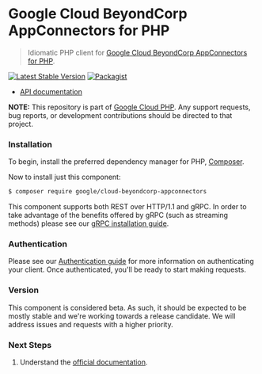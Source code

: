 # Google Cloud BeyondCorp AppConnectors for PHP

> Idiomatic PHP client for [Google Cloud BeyondCorp AppConnectors for PHP](https://cloud.google.com/beyondcorp-enterprise).

[![Latest Stable Version](https://poser.pugx.org/google/cloud-beyondcorp-appconnectors/v/stable)](https://packagist.org/packages/google/cloud-beyondcorp-appconnectors) [![Packagist](https://img.shields.io/packagist/dm/google/cloud-beyondcorp-appconnectors.svg)](https://packagist.org/packages/google/cloud-beyondcorp-appconnectors)

* [API documentation](http://googleapis.github.io/google-cloud-php/#/docs/cloud-beyondcorp-appconnectors/latest/beyondcorpappconnectors/readme)

**NOTE:** This repository is part of [Google Cloud PHP](https://github.com/googleapis/google-cloud-php). Any
support requests, bug reports, or development contributions should be directed to
that project.

### Installation

To begin, install the preferred dependency manager for PHP, [Composer](https://getcomposer.org/).

Now to install just this component:

```sh
$ composer require google/cloud-beyondcorp-appconnectors
```

This component supports both REST over HTTP/1.1 and gRPC. In order to take advantage of the benefits offered by gRPC (such as streaming methods)
please see our [gRPC installation guide](https://cloud.google.com/php/grpc).

### Authentication

Please see our [Authentication guide](https://github.com/googleapis/google-cloud-php/blob/main/AUTHENTICATION.md) for more information
on authenticating your client. Once authenticated, you'll be ready to start making requests.

### Version

This component is considered beta. As such, it should be expected to be mostly stable and we're working towards a release candidate. We will address issues and requests with a higher priority.

### Next Steps

1. Understand the [official documentation](https://cloud.google.com/beyondcorp-enterprise/docs).
